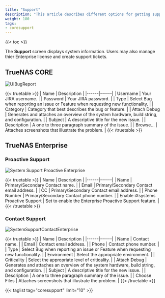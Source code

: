 ```yaml
---
title: "Support"
description: "This article describes different options for getting support for TrueNAS CORE."
weight: 180
tags:
- coresupport
---
```


{{< toc >}}

The **Support** screen displays system information. Users may also manage thier Enterprise license and create support tickets.

## TrueNAS CORE

![UIBugReport](/images/CORE/12.0/UIBugReport.png "Writing a Bug Report")

{{< truetable >}}
| Name | Description |
|------|------|
| Username | Your JIRA username. |
| Password | Your JIRA password. |
| Type | Select Bug when reporting an issue or Feature when requesting new functionality. |
| Category |  Category that best describes the bug or feature. |
| Attach Debug | Generates and attaches an overview of the system hardware, build string, and configuration. |
| Subject | A descriptive title for the new issue. |
| Description | A one to three paragraph summary of the issue. |
| Browse... | Attaches screenshots that illustrate the problem. |
{{< /truetable >}}

## TrueNAS Enterprise

### Proactive Support

![System Support Proactive Enterprise](/images/CORE/12.0/SystemSupportProactiveEnterprise.png "Proactive Support: Enterprise") 

{{< truetable >}}
| Name | Description |
|------|------|
| Name | Primary/Secondary Contact name. |
| Email | Primary/Secondary Contact email address. |
| CC | Primary/Secondary Contact email address. |
| Phone Number | Primary/Secondary Contact phone number. |
| Enable iXsystems Proactive Support | Set to enable the Enterprise Proactive Support feature. |
{{< /truetable >}}

### Contact Support

![SystemSupportContactEnterprise](/images/CORE/12.0/SystemSupportContactEnterprise.png "Support Contact: Enterprise")

{{< truetable >}}
| Name | Description |
|------|------|
| Name | Contact name. |
| Email | Contact email address. |
| Phone | Contact phone number. |
| Type | Select Bug when reporting an issue or Feature when requesting new functionality. |
| Environment | Select the appropriate environment. |
| Criticality | Select the appropriate level of criticality. |
| Attach Debug | Generates and attaches an overview of the system hardware, build string, and configuration. |
| Subject | A descriptive title for the new issue. |
| Description | A one to three paragraph summary of the issue. |
| Choose Files | Attaches screenshots that illustrate the problem. |
{{< /truetable >}}

{{< taglist tag="coresupport" limit="10" >}}

